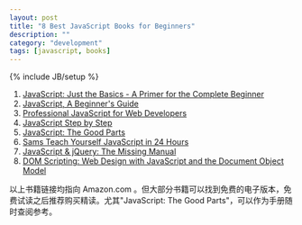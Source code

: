 ```yaml
---
layout: post
title: "8 Best JavaScript Books for Beginners"
description: ""
category: "development"
tags: [javascript, books]
---
```

{% include JB/setup %}

1. [JavaScript: Just the Basics - A Primer for the Complete Beginner][1]
2. [JavaScript, A Beginner's Guide][2]
3. [Professional JavaScript for Web Developers][3]
4. [JavaScript Step by Step][4]
5. [JavaScript: The Good Parts][5]
6. [Sams Teach Yourself JavaScript in 24 Hours][6]
7. [JavaScript & jQuery: The Missing Manual][7]
8. [DOM Scripting: Web Design with JavaScript and the Document Object Model][8]

以上书籍链接均指向 Amazon.com 。但大部分书籍可以找到免费的电子版本，免费试读之后推荐购买精读。尤其"JavaScript: The Good Parts"，可以作为手册随时查阅参考。

[1]: http://www.amazon.com/gp/product/B006UTVQAS/
[2]: http://www.amazon.com/gp/product/B002R0JXFE
[3]: http://www.amazon.com/gp/product/B006PW2URI/
[4]: http://www.amazon.com/gp/product/0735624496
[5]: http://www.amazon.com/JavaScript-Good-Parts-Douglas-Crockford/dp/0596517742
[6]: http://www.amazon.com/gp/product/0672328798
[7]: http://www.amazon.com/gp/product/B005Z29QQ2/
[8]: http://www.amazon.com/DOM-Scripting-Design-JavaScript-Document/dp/1590595335